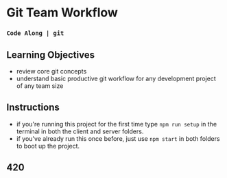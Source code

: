 # Git Team Workflow
### `Code Along | git`

## Learning Objectives
- review core git concepts
- understand basic productive git workflow for any development project of any team size

## Instructions
- if you're running this project for the first time type `npm run setup` in the terminal in both the client and server folders.
- if you've already run this once before, just use `npm start` in both folders to boot up the project.

##


## 420